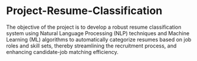 # Project-Resume-Classification
The objective of the project is to develop a robust resume classification system using Natural Language Processing (NLP) techniques and Machine Learning (ML) algorithms to automatically categorize resumes based on job roles and skill sets, thereby streamlining the recruitment process, and enhancing candidate-job matching efficiency.
